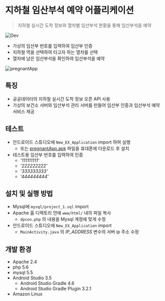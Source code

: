 # 지하철 임산부석 예약 어플리케이션
> 지하철 실시간 도착 정보와 열차별 임산부석 현황을 통해 임산부석을 예약

![Dev][dev-image]
- 가상의 임산부 번호를 입력하여 임산부 인증
- 지하철 역을 선택하여 타고자 하는 열차를 선택
- 열차에 남은 임산부석을 확인하여 임산부석을 예약

![pregnantApp](https://user-images.githubusercontent.com/25261274/76848936-d6181e80-6887-11ea-9282-8102cd20ef1e.gif)

## 특징
- 공공데이터의 지하철 실시간 도착 정보 오픈 API 사용
- 가상의 보건소 서버와 임산부석 관리 서버를 만들어 임산부 인증과 임산부석 예약 서비스 제공

## 테스트
- 안드로이드 스튜디오에 `New_EX_Application` import 하여 실행
  - 또는 [pregnantApp.apk](https://github.com/true-bird/PregnantApplication/tree/master/New_Ex_Application/app/release/pregnantApp.apk) 파일을 휴대폰에 다운로드 후 설치
- 테스트용 임산부 번호를 입력하여 인증
  - _'111111111'_
  - _'222222222'_
  - _'333333333'_
  - _'444444444'_

## 설치 및 실행 방법
- Mysql에 `mysql/project_1.sql` import
- Apache 홈 디렉토리 안에 `www/html/` 내의 파일 복사
  - `dpcon.php` 의 내용을 Mysql 계정에 맞게 수정
- 안드로이드 스튜디오에 `New_EX_Application` import
  - `MainActivity.java` 의 _IP_ADDRESS_ 변수의 서버 ip 주소 수정

## 개발 환경
- Apache 2.4
- php 5.6
- mysql 5.5
- Android Studio 3.5
  - Android Studio Gradle 4.6
  - Android Studio Gradle Plugin 3.2.1
- Amazon Linux


<!-- Markdown link & img dfn's -->
[dev-image]: https://img.shields.io/badge/Dev-Android-green
